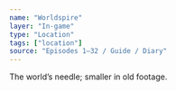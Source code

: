 ```yaml
---
name: "Worldspire"
layer: "In-game"
type: "Location"
tags: ["location"]
source: "Episodes 1–32 / Guide / Diary"
---
```

The world’s needle; smaller in old footage.
